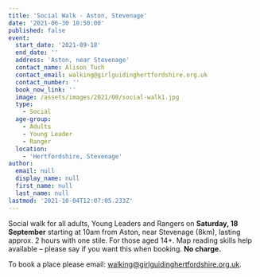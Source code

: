 ```yaml
---
title: 'Social Walk - Aston, Stevenage'
date: '2021-06-30 10:50:00'
published: false
event:
  start_date: '2021-09-18'
  end_date: ''
  address: 'Aston, near Stevenage'
  contact_name: Alison Tuch
  contact_email: walking@girlguidinghertfordshire.org.uk
  contact_number: ''
  book_now_link: ''
  image: /assets/images/2021/08/social-walk1.jpg
  type:
    - Social
  age-group:
    - Adults
    - Young Leader
    - Ranger
  location:
    - 'Hertfordshire, Stevenage'
author:
  email: null
  display_name: null
  first_name: null
  last_name: null
lastmod: '2021-10-04T12:07:05.233Z'
---
```

Social walk for all adults, Young Leaders and Rangers on <strong>Saturday, 18 September</strong> starting at 10am from Aston, near Stevenage (8km), lasting approx. 2 hours with one stile. For those aged 14+. Map reading skills help available – please say if you want this when booking. **No charge.**

To book a place please email: <a href="mailto:walking@girlguidinghertfordshire.org.uk">walking@girlguidinghertfordshire.org.uk</a>.

